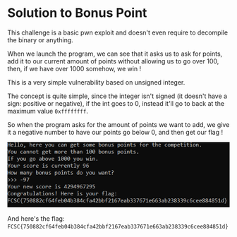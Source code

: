 # Solution to Bonus Point

This challenge is a basic pwn exploit and doesn't even require to decompile the binary or anything.

When we launch the program, we can see that it asks us to ask for points, add it to our current amount of points without allowing us to go over 100, then, if we have over 1000 somehow, we win !

This is a very simple vulnerability based on unsigned integer.

The concept is quite simple, since the integer isn't signed (it doesn't have a sign: positive or negative), if the int goes to 0, instead it'll go to back at the maximum value `0xffffffff`.

So when the program asks for the amount of points we want to add, we give it a negative number to have our points go below 0, and then get our flag !

![](readme_images/final_command.png)

And here's the flag: `FCSC{750882cf64feb04b384cfa42bbf2167eab337671e663ab238339c6cee884851d}`